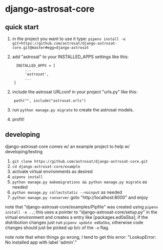 # django-astrosat-core

## quick start

 1. in the project you want to use it type:
`pipenv install -e git+https://github.com/astrosat/django-astrosat-core.git@master#egg=django-astrosat`

 2. add "astrosat" to your INSTALLED_APPS settings like this:
```
     INSTALLED_APPS = [
         ...
         'astrosat',
         ...
    ]
```
 2. include the astrosat URLconf in your project "urls.py" like this:
 ```
	 path("", include("astrosat.urls")
 ```

 3. run `python manage.py migrate` to create the astrosat models.

 4. profit!

## developing

django-astrosat-core comes w/ an example project to help w/ developing/testing

1. `git clone https://github.com/astrosat/django-astrosat-core.git`
2. `cd django-astrosat-core/example`
3. activate virtual environments as desired
4. `pipenv install`
5. `python manage.py makemigrations && python manage.py migrate` as needed
6. `python manage.py collectstatic --noinput` as needed
7. `python manage.py runserver` goto "http://localhost:8000" and enjoy

note that "django-astrosat-core/examples/Pipfile" was created using `pipenv install -e ..`; this uses a pointer to "django-astrosat-core/setup.py" in the virtual environment and creates a entry like [packages.ed0a5ba]; if the distribution changes just run `pipenv update ed0a5ba`, otherwise code changes should just be picked up b/c  of the `-e` flag.

note note that when things go wrong, I tend to get this error: "LookupError: No installed app with label 'admin'."

